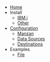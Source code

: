 <!-- docs/_sidebar.md -->
* [Home](/)
* Install
   * [IBM i](install/ibmi.md)
   * [Other](install/any.md)
* [Configuration](config/index.md)
   * [Manzan](config/app.md)
   * [Data Sources](config/data.md)
   * [Destinations](config/dests.md)
* Examples
   * [File](examples/file.md)